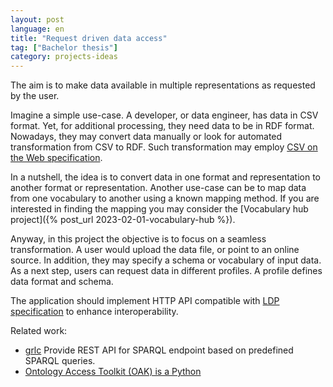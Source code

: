 ```yaml
---
layout: post
language: en
title: "Request driven data access"
tag: ["Bachelor thesis"]
category: projects-ideas
---
```

The aim is to make data available in multiple representations as requested by the user.

<!-- more -->
Imagine a simple use-case.
A developer, or data engineer, has data in CSV format.
Yet, for additional processing, they need data to be in RDF format.
Nowadays, they may convert data manually or look for automated transformation from CSV to RDF. 
Such transformation may employ [CSV on the Web specification](https://www.w3.org/TR/tabular-data-primer/).

In a nutshell, the idea is to convert data in one format and representation to another format or representation.
Another use-case can be to map data from one vocabulary to another using a known mapping method.
If you are interested in finding the mapping you may consider the [Vocabulary hub project]({% post_url 2023-02-01-vocabulary-hub %}).

Anyway, in this project the objective is to focus on a seamless transformation.
A user would upload the data file, or point to an online source.
In addition, they may specify a schema or vocabulary of input data.
As a next step, users can request data in different profiles.
A profile defines data format and schema.

The application should implement HTTP API compatible with [LDP specification](https://www.w3.org/TR/ldp/) to enhance interoperability.

Related work:
* [grlc](https://github.com/CLARIAH/grlc)
  Provide REST API for SPARQL endpoint based on predefined SPARQL queries.
* [Ontology Access Toolkit (OAK) is a Python](https://incatools.github.io/ontology-access-kit/introduction.html)
